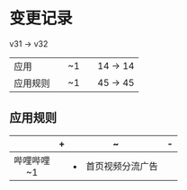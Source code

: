 # 变更记录

v31 -> v32

||||||
|-|:-:|:-:|:-:|:-:|
|应用||~1||14 -> 14|
|应用规则||~1||45 -> 45|

## 应用规则

||+|~|-|
|:-:|-|-|-|
|哔哩哔哩<br>~1||<li>首页视频分流广告||
